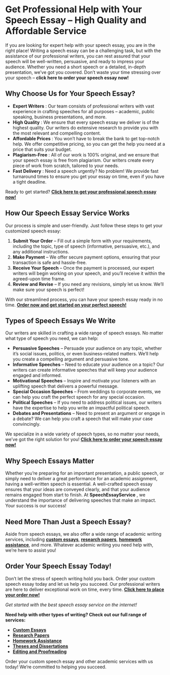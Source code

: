 # Get Professional Help with Your Speech Essay – High Quality and Affordable Service

If you are looking for expert help with your speech essay, you are in the right place! Writing a speech essay can be a challenging task, but with the assistance of our professional writers, you can rest assured that your speech will be well-written, persuasive, and ready to impress your audience. Whether you need a short speech or a detailed, in-depth presentation, we’ve got you covered. Don’t waste your time stressing over your speech – **click here to order your speech essay now!**

## Why Choose Us for Your Speech Essay?

- **Expert Writers** : Our team consists of professional writers with vast experience in crafting speeches for all purposes – academic, public speaking, business presentations, and more.
- **High Quality** : We ensure that every speech essay we deliver is of the highest quality. Our writers do extensive research to provide you with the most relevant and compelling content.
- **Affordable Prices** : You won’t have to break the bank to get top-notch help. We offer competitive pricing, so you can get the help you need at a price that suits your budget.
- **Plagiarism-Free** : All of our work is 100% original, and we ensure that your speech essay is free from plagiarism. Our writers create every piece of work from scratch, tailored to your needs.
- **Fast Delivery** : Need a speech urgently? No problem! We provide fast turnaround times to ensure you get your essay on time, even if you have a tight deadline.

Ready to get started? [**Click here to get your professional speech essay now!**](https://tinyurl.com/topessay?keyword=speech+essay)

## How Our Speech Essay Service Works

Our process is simple and user-friendly. Just follow these steps to get your customized speech essay:

1. **Submit Your Order** – Fill out a simple form with your requirements, including the topic, type of speech (informative, persuasive, etc.), and any additional instructions.
2. **Make Payment** – We offer secure payment options, ensuring that your transaction is safe and hassle-free.
3. **Receive Your Speech** – Once the payment is processed, our expert writers will begin working on your speech, and you’ll receive it within the agreed-upon time frame.
4. **Review and Revise** – If you need any revisions, simply let us know. We’ll make sure your speech is perfect!

With our streamlined process, you can have your speech essay ready in no time. [**Order now and get started on your perfect speech!**](https://tinyurl.com/topessay?keyword=speech+essay)

## Types of Speech Essays We Write

Our writers are skilled in crafting a wide range of speech essays. No matter what type of speech you need, we can help:

- **Persuasive Speeches** – Persuade your audience on any topic, whether it’s social issues, politics, or even business-related matters. We’ll help you create a compelling argument and persuasive tone.
- **Informative Speeches** – Need to educate your audience on a topic? Our writers can create informative speeches that will keep your audience engaged and informed.
- **Motivational Speeches** – Inspire and motivate your listeners with an uplifting speech that delivers a powerful message.
- **Special Occasion Speeches** – From weddings to corporate events, we can help you craft the perfect speech for any special occasion.
- **Political Speeches** – If you need to address political issues, our writers have the expertise to help you write an impactful political speech.
- **Debates and Presentations** – Need to present an argument or engage in a debate? We can help you craft a speech that will make your case convincingly.

We specialize in a wide variety of speech types, so no matter your needs, we’ve got the right solution for you! [**Click here to order your speech essay now!**](https://tinyurl.com/topessay?keyword=speech+essay)

## Why Speech Essays Matter

Whether you’re preparing for an important presentation, a public speech, or simply need to deliver a great performance for an academic assignment, having a well-written speech is essential. A well-crafted speech essay ensures that your ideas are conveyed clearly, and that your audience remains engaged from start to finish. At **SpeechEssayService** , we understand the importance of delivering speeches that make an impact. Your success is our success!

## Need More Than Just a Speech Essay?

Aside from speech essays, we also offer a wide range of academic writing services, including [**custom essays**](https://tinyurl.com/topessay?keyword=speech+essay), [**research papers**](https://tinyurl.com/topessay?keyword=speech+essay), [**homework assistance**](https://tinyurl.com/topessay?keyword=speech+essay), and more. Whatever academic writing you need help with, we’re here to assist you!

## Order Your Speech Essay Today!

Don’t let the stress of speech writing hold you back. Order your custom speech essay today and let us help you succeed. Our professional writers are here to deliver exceptional work on time, every time. [**Click here to place your order now!**](https://tinyurl.com/topessay?keyword=speech+essay)

_Get started with the best speech essay service on the internet!_

**Need help with other types of writing? Check out our full range of services:**

- [**Custom Essays**](https://tinyurl.com/topessay?keyword=speech+essay)
- [**Research Papers**](https://tinyurl.com/topessay?keyword=speech+essay)
- [**Homework Assistance**](https://tinyurl.com/topessay?keyword=speech+essay)
- [**Theses and Dissertations**](https://tinyurl.com/topessay?keyword=speech+essay)
- [**Editing and Proofreading**](https://tinyurl.com/topessay?keyword=speech+essay)

Order your custom speech essay and other academic services with us today! We’re committed to helping you succeed.
